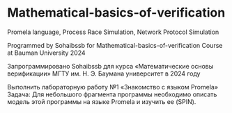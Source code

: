 # Mathematical-basics-of-verification
Promela language, Process Race Simulation, Network Protocol Simulation

Programmed by Sohaibssb for Mathematical-basics-of-verification Course at Bauman University 2024

Запрограммировано Sohaibssb для курса «Математические основы верификации» МГТУ им. Н. Э. Баумана университет в 2024 году

Выполнить лабораторную работу №1 
«Знакомство с языком Promela»
Задача: Для небольшого фрагмента программы необходимо описать модель этой программы на языке
Promela и изучить ее (SPIN).